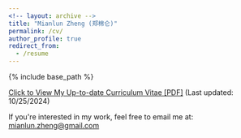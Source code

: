 ```yaml
---
<!-- layout: archive -->
title: "Mianlun Zheng (郑棉仑)"
permalink: /cv/
author_profile: true
redirect_from:
  - /resume
---
```


{% include base_path %}

[Click to View My Up-to-date Curriculum Vitae [PDF]](/files/CV_10_25.pdf) (Last updated: 10/25/2024)

If you're interested in my work, feel free to email me at: mianlun.zheng@gmail.com
